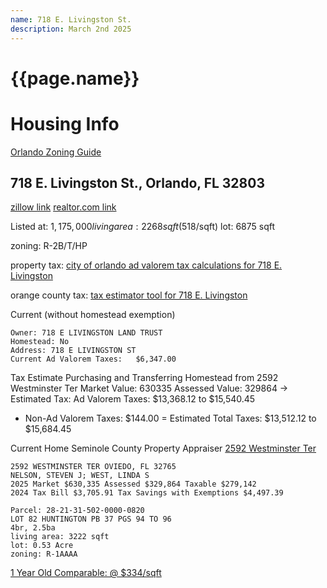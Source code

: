 ```yaml
---
name: 718 E. Livingston St.
description: March 2nd 2025
---
```

<h1>{{page.name}}</h1>

# Housing Info
[Orlando Zoning Guide](https://gis.orlando.gov/PDF_Docs/PlanningMaps/ZoningLegendColor.pdf)

## 718 E. Livingston St., Orlando, FL 32803
[zillow link](https://www.zillow.com/homedetails/718-E-Livingston-St-Orlando-FL-32803/46196060_zpid/)
[realtor.com link](https://www.realtor.com/realestateandhomes-detail/M6795786620)

Listed at: $1,175,000
living area: 2268 sqft ($518/sqft)
lot: 6875 sqft

zoning: R-2B/T/HP

property tax: [city of orlando ad valorem tax calculations for 718 E. Livingston](https://www1.cityoforlando.net/PropertyTax/SeachResultDetails.aspx?PID=25-22-29-2508-04-050&Street=718+E+LIVINGSTON+ST)

orange county tax: [tax estimator tool for 718 E. Livingston](https://taxestimator.ocpafl.org/Default.aspx?PID=292225250804050)

Current (without homestead exemption)
```
Owner: 718 E LIVINGSTON LAND TRUST
Homestead: No
Address: 718 E LIVINGSTON ST
Current Ad Valorem Taxes:	$6,347.00

```
Tax Estimate Purchasing and Transferring Homestead from 2592 Westminster Ter
Market Value: 630335
Assessed Value: 329864
-> Estimated Tax:
Ad Valorem Taxes: $13,368.12 to $15,540.45
+ Non-Ad Valorem Taxes: $144.00
= Estimated Total Taxes: $13,512.12 to $15,684.45



Current Home Seminole County Property Appraiser
[2592 Westminster Ter]()
```
2592 WESTMINSTER TER OVIEDO, FL 32765
NELSON, STEVEN J; WEST, LINDA S
2025 Market $630,335 Assessed $329,864 Taxable $279,142
2024 Tax Bill $3,705.91 Tax Savings with Exemptions $4,497.39

Parcel: 28-21-31-502-0000-0820
LOT 82 HUNTINGTON PB 37 PGS 94 TO 96
4br, 2.5ba
living area: 3222 sqft
lot: 0.53 Acre
zoning: R-1AAAA
```

[1 Year Old Comparable: @ $334/sqft](https://www.zillow.com/homedetails/335-Cathcart-Ave-Orlando-FL-32803/46196367_zpid/)

